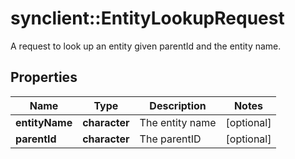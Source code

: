 # synclient::EntityLookupRequest

A request to look up an entity given parentId and the entity name.
## Properties
Name | Type | Description | Notes
------------ | ------------- | ------------- | -------------
**entityName** | **character** | The entity name | [optional] 
**parentId** | **character** | The parentID | [optional] 


